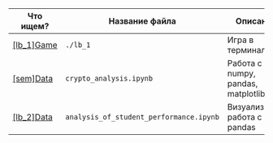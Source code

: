 | Что ищем?     | Название файла | Описание | Данные |
| ------------- | ------------- | ------------- | ------------- |
| [[lb_1]Game](https://github.com/almos05/lb_python/tree/main/lb_1) | `./lb_1` | Игра в терминале | - |
| [[sem]Data](https://github.com/almos05/lb_python/blob/master/crypto_analysis.ipynb) | `crypto_analysis.ipynb` | Работа с numpy, pandas, matplotlib | [datasets/crypto-markets.csv](https://github.com/almos05/lb_python/blob/master/datasets/crypto-markets.csv) |
| [[lb_2]Data](https://github.com/almos05/lb_python/tree/main/lb_2) | `analysis_of_student_performance.ipynb` | Визуализация, работа с pandas | [StudentPerformanceFactors.csv](https://github.com/almos05/lb_python/blob/main/datasets/StudentPerformanceFactors.csv) |
